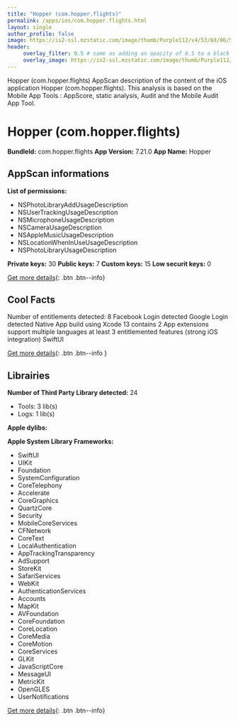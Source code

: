 ```yaml
---
title: "Hopper (com.hopper.flights)"
permalink: /apps/ios/com.hopper.flights.html
layout: single
author_profile: false
image: https://is2-ssl.mzstatic.com/image/thumb/Purple112/v4/53/8d/06/538d06f4-eff3-a318-1713-8c6eb9931a7c/AppIcon-1x_U007emarketing-0-5-0-85-220.png/512x512bb.jpg
header: 
     overlay_filter: 0.5 # same as adding an opacity of 0.5 to a black background
     overlay_image: https://is2-ssl.mzstatic.com/image/thumb/Purple112/v4/53/8d/06/538d06f4-eff3-a318-1713-8c6eb9931a7c/AppIcon-1x_U007emarketing-0-5-0-85-220.png/512x512bb.jpg
---
```

Hopper (com.hopper.flights) AppScan description of the content of the iOS application Hopper (com.hopper.flights). This analysis is based on the Mobile App Tools : AppScore, static analysis, Audit and the Mobile Audit App Tool.

# Hopper (com.hopper.flights)

**BundleId:** com.hopper.flights
**App Version:** 7.21.0
**App Name:** Hopper


## AppScan informations 

**List of permissions:** 
- NSPhotoLibraryAddUsageDescription
- NSUserTrackingUsageDescription
- NSMicrophoneUsageDescription
- NSCameraUsageDescription
- NSAppleMusicUsageDescription
- NSLocationWhenInUseUsageDescription
- NSPhotoLibraryUsageDescription
  
  
**Private keys:** 30
**Public keys:** 7
**Custom keys:** 15
**Low securit keys:** 0
  
[Get more details](/pricing.html){: .btn .btn--info}

## Cool Facts

Number of entitlements detected: 8
Facebook Login detected
Google Login detected
Native App
build using Xcode 13
contains 2 App extensions
support multiple languages
at least 3 entitlemented features (strong iOS integration)
SwiftUI
  
[Get more details](/pricing.html){: .btn .btn--info }

## Librairies 
**Number of Third Party Library detected:** 24
- Tools: 3 lib(s)
- Logs: 1 lib(s)


**Apple dylibs:**


**Apple System Library Frameworks:**
- SwiftUI
- UIKit
- Foundation
- SystemConfiguration
- CoreTelephony
- Accelerate
- CoreGraphics
- QuartzCore
- Security
- MobileCoreServices
- CFNetwork
- CoreText
- LocalAuthentication
- AppTrackingTransparency
- AdSupport
- StoreKit
- SafariServices
- WebKit
- AuthenticationServices
- Accounts
- MapKit
- AVFoundation
- CoreFoundation
- CoreLocation
- CoreMedia
- CoreMotion
- CoreServices
- GLKit
- JavaScriptCore
- MessageUI
- MetricKit
- OpenGLES
- UserNotifications


  
[Get more details](/pricing.html){: .btn .btn--info}

